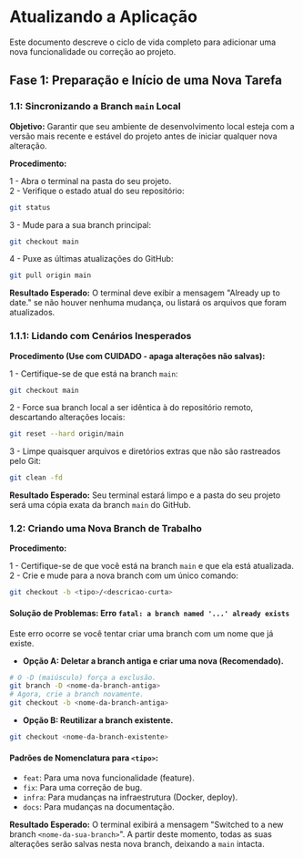 # Atualizando a Aplicação

Este documento descreve o ciclo de vida completo para adicionar uma nova funcionalidade ou correção ao projeto.

## Fase 1: Preparação e Início de uma Nova Tarefa

### 1.1: Sincronizando a Branch `main` Local

**Objetivo:** Garantir que seu ambiente de desenvolvimento local esteja com a versão mais recente e estável do projeto antes de iniciar qualquer nova alteração.

**Procedimento:**

1 - Abra o terminal na pasta do seu projeto.  
2 - Verifique o estado atual do seu repositório:  
```bash
git status
```
3 -  Mude para a sua branch principal:  
```bash
git checkout main
```
4 - Puxe as últimas atualizações do GitHub:  
```bash
git pull origin main
```
**Resultado Esperado:** O terminal deve exibir a mensagem "Already up to date." se não houver nenhuma mudança, ou listará os arquivos que foram atualizados.

### 1.1.1: Lidando com Cenários Inesperados
**Procedimento (Use com CUIDADO - apaga alterações não salvas):**

1 - Certifique-se de que está na branch `main`:
```bash
git checkout main
```
2 - Force sua branch local a ser idêntica à do repositório remoto, descartando alterações locais:
```bash
git reset --hard origin/main
```
3 - Limpe quaisquer arquivos e diretórios extras que não são rastreados pelo Git:
```bash
git clean -fd
```
**Resultado Esperado:** Seu terminal estará limpo e a pasta do seu projeto será uma cópia exata da branch `main` do GitHub.

### 1.2: Criando uma Nova Branch de Trabalho

**Procedimento:**

1 - Certifique-se de que você está na branch `main` e que ela está atualizada.  
2 - Crie e mude para a nova branch com um único comando:  
```bash
git checkout -b <tipo>/<descricao-curta>
```

#### Solução de Problemas: Erro `fatal: a branch named '...' already exists`

Este erro ocorre se você tentar criar uma branch com um nome que já existe.

*   **Opção A: Deletar a branch antiga e criar uma nova (Recomendado).**
```bash
# O -D (maiúsculo) força a exclusão.
git branch -D <nome-da-branch-antiga>
# Agora, crie a branch novamente.
git checkout -b <nome-da-branch-antiga>
```

*   **Opção B: Reutilizar a branch existente.**
```bash
git checkout <nome-da-branch-existente>
```

#### Padrões de Nomenclatura para `<tipo>`:

*   `feat`: Para uma nova funcionalidade (feature).
*   `fix`: Para uma correção de bug.
*   `infra`: Para mudanças na infraestrutura (Docker, deploy).
*   `docs`: Para mudanças na documentação.

**Resultado Esperado:** O terminal exibirá a mensagem "Switched to a new branch `<nome-da-sua-branch>`". A partir deste momento, todas as suas alterações serão salvas nesta nova branch, deixando a `main` intacta.
